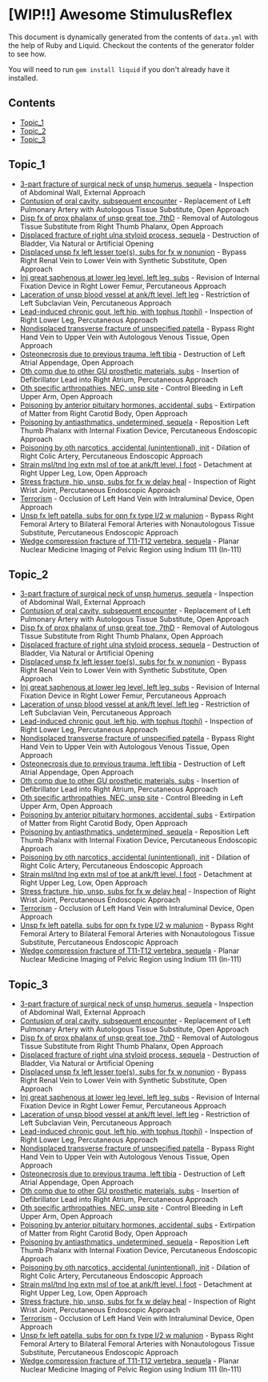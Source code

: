 # [WIP!!] Awesome StimulusReflex

This document is dynamically generated from the contents of `data.yml` with the help of Ruby and Liquid.
Checkout the contents of the generator folder to see how.

You will need to run `gem install liquid` if you don't already have it installed.

## Contents

- [Topic_1](#topic_1)
- [Topic_2](#topic_2)
- [Topic_3](#topic_3)

## Topic_1

- [3-part fracture of surgical neck of unsp humerus, sequela](http://princeton.edu) - Inspection of Abdominal Wall, External Approach
- [Contusion of oral cavity, subsequent encounter](http://seattletimes.com) - Replacement of Left Pulmonary Artery with Autologous Tissue Substitute, Open Approach
- [Disp fx of prox phalanx of unsp great toe, 7thD](http://admin.ch) - Removal of Autologous Tissue Substitute from Right Thumb Phalanx, Open Approach
- [Displaced fracture of right ulna styloid process, sequela](https://ow.ly) - Destruction of Bladder, Via Natural or Artificial Opening
- [Displaced unsp fx left lesser toe(s), subs for fx w nonunion](http://scribd.com) - Bypass Right Renal Vein to Lower Vein with Synthetic Substitute, Open Approach
- [Inj great saphenous at lower leg level, left leg, subs](https://hao123.com) - Revision of Internal Fixation Device in Right Lower Femur, Percutaneous Approach
- [Laceration of unsp blood vessel at ank/ft level, left leg](https://upenn.edu) - Restriction of Left Subclavian Vein, Percutaneous Approach
- [Lead-induced chronic gout, left hip, with tophus (tophi)](https://ovh.net) - Inspection of Right Lower Leg, Percutaneous Approach
- [Nondisplaced transverse fracture of unspecified patella](https://privacy.gov.au) - Bypass Right Hand Vein to Upper Vein with Autologous Venous Tissue, Open Approach
- [Osteonecrosis due to previous trauma, left tibia](https://webnode.com) - Destruction of Left Atrial Appendage, Open Approach
- [Oth comp due to other GU prosthetic materials, subs](http://163.com) - Insertion of Defibrillator Lead into Right Atrium, Percutaneous Approach
- [Oth specific arthropathies, NEC, unsp site](http://nhs.uk) - Control Bleeding in Left Upper Arm, Open Approach
- [Poisoning by anterior pituitary hormones, accidental, subs](http://livejournal.com) - Extirpation of Matter from Right Carotid Body, Open Approach
- [Poisoning by antiasthmatics, undetermined, sequela](https://wikipedia.org) - Reposition Left Thumb Phalanx with Internal Fixation Device, Percutaneous Endoscopic Approach
- [Poisoning by oth narcotics, accidental (unintentional), init](http://elpais.com) - Dilation of Right Colic Artery, Percutaneous Endoscopic Approach
- [Strain msl/tnd lng extn msl of toe at ank/ft level, l foot](https://squidoo.com) - Detachment at Right Upper Leg, Low, Open Approach
- [Stress fracture, hip, unsp, subs for fx w delay heal](https://usa.gov) - Inspection of Right Wrist Joint, Percutaneous Endoscopic Approach
- [Terrorism](http://shutterfly.com) - Occlusion of Left Hand Vein with Intraluminal Device, Open Approach
- [Unsp fx left patella, subs for opn fx type I/2 w malunion](http://smugmug.com) - Bypass Right Femoral Artery to Bilateral Femoral Arteries with Nonautologous Tissue Substitute, Percutaneous Endoscopic Approach
- [Wedge compression fracture of T11-T12 vertebra, sequela](http://linkedin.com) - Planar Nuclear Medicine Imaging of Pelvic Region using Indium 111 (In-111)

## Topic_2

- [3-part fracture of surgical neck of unsp humerus, sequela](http://princeton.edu) - Inspection of Abdominal Wall, External Approach
- [Contusion of oral cavity, subsequent encounter](http://seattletimes.com) - Replacement of Left Pulmonary Artery with Autologous Tissue Substitute, Open Approach
- [Disp fx of prox phalanx of unsp great toe, 7thD](http://admin.ch) - Removal of Autologous Tissue Substitute from Right Thumb Phalanx, Open Approach
- [Displaced fracture of right ulna styloid process, sequela](https://ow.ly) - Destruction of Bladder, Via Natural or Artificial Opening
- [Displaced unsp fx left lesser toe(s), subs for fx w nonunion](http://scribd.com) - Bypass Right Renal Vein to Lower Vein with Synthetic Substitute, Open Approach
- [Inj great saphenous at lower leg level, left leg, subs](https://hao123.com) - Revision of Internal Fixation Device in Right Lower Femur, Percutaneous Approach
- [Laceration of unsp blood vessel at ank/ft level, left leg](https://upenn.edu) - Restriction of Left Subclavian Vein, Percutaneous Approach
- [Lead-induced chronic gout, left hip, with tophus (tophi)](https://ovh.net) - Inspection of Right Lower Leg, Percutaneous Approach
- [Nondisplaced transverse fracture of unspecified patella](https://privacy.gov.au) - Bypass Right Hand Vein to Upper Vein with Autologous Venous Tissue, Open Approach
- [Osteonecrosis due to previous trauma, left tibia](https://webnode.com) - Destruction of Left Atrial Appendage, Open Approach
- [Oth comp due to other GU prosthetic materials, subs](http://163.com) - Insertion of Defibrillator Lead into Right Atrium, Percutaneous Approach
- [Oth specific arthropathies, NEC, unsp site](http://nhs.uk) - Control Bleeding in Left Upper Arm, Open Approach
- [Poisoning by anterior pituitary hormones, accidental, subs](http://livejournal.com) - Extirpation of Matter from Right Carotid Body, Open Approach
- [Poisoning by antiasthmatics, undetermined, sequela](https://wikipedia.org) - Reposition Left Thumb Phalanx with Internal Fixation Device, Percutaneous Endoscopic Approach
- [Poisoning by oth narcotics, accidental (unintentional), init](http://elpais.com) - Dilation of Right Colic Artery, Percutaneous Endoscopic Approach
- [Strain msl/tnd lng extn msl of toe at ank/ft level, l foot](https://squidoo.com) - Detachment at Right Upper Leg, Low, Open Approach
- [Stress fracture, hip, unsp, subs for fx w delay heal](https://usa.gov) - Inspection of Right Wrist Joint, Percutaneous Endoscopic Approach
- [Terrorism](http://shutterfly.com) - Occlusion of Left Hand Vein with Intraluminal Device, Open Approach
- [Unsp fx left patella, subs for opn fx type I/2 w malunion](http://smugmug.com) - Bypass Right Femoral Artery to Bilateral Femoral Arteries with Nonautologous Tissue Substitute, Percutaneous Endoscopic Approach
- [Wedge compression fracture of T11-T12 vertebra, sequela](http://linkedin.com) - Planar Nuclear Medicine Imaging of Pelvic Region using Indium 111 (In-111)

## Topic_3

- [3-part fracture of surgical neck of unsp humerus, sequela](http://princeton.edu) - Inspection of Abdominal Wall, External Approach
- [Contusion of oral cavity, subsequent encounter](http://seattletimes.com) - Replacement of Left Pulmonary Artery with Autologous Tissue Substitute, Open Approach
- [Disp fx of prox phalanx of unsp great toe, 7thD](http://admin.ch) - Removal of Autologous Tissue Substitute from Right Thumb Phalanx, Open Approach
- [Displaced fracture of right ulna styloid process, sequela](https://ow.ly) - Destruction of Bladder, Via Natural or Artificial Opening
- [Displaced unsp fx left lesser toe(s), subs for fx w nonunion](http://scribd.com) - Bypass Right Renal Vein to Lower Vein with Synthetic Substitute, Open Approach
- [Inj great saphenous at lower leg level, left leg, subs](https://hao123.com) - Revision of Internal Fixation Device in Right Lower Femur, Percutaneous Approach
- [Laceration of unsp blood vessel at ank/ft level, left leg](https://upenn.edu) - Restriction of Left Subclavian Vein, Percutaneous Approach
- [Lead-induced chronic gout, left hip, with tophus (tophi)](https://ovh.net) - Inspection of Right Lower Leg, Percutaneous Approach
- [Nondisplaced transverse fracture of unspecified patella](https://privacy.gov.au) - Bypass Right Hand Vein to Upper Vein with Autologous Venous Tissue, Open Approach
- [Osteonecrosis due to previous trauma, left tibia](https://webnode.com) - Destruction of Left Atrial Appendage, Open Approach
- [Oth comp due to other GU prosthetic materials, subs](http://163.com) - Insertion of Defibrillator Lead into Right Atrium, Percutaneous Approach
- [Oth specific arthropathies, NEC, unsp site](http://nhs.uk) - Control Bleeding in Left Upper Arm, Open Approach
- [Poisoning by anterior pituitary hormones, accidental, subs](http://livejournal.com) - Extirpation of Matter from Right Carotid Body, Open Approach
- [Poisoning by antiasthmatics, undetermined, sequela](https://wikipedia.org) - Reposition Left Thumb Phalanx with Internal Fixation Device, Percutaneous Endoscopic Approach
- [Poisoning by oth narcotics, accidental (unintentional), init](http://elpais.com) - Dilation of Right Colic Artery, Percutaneous Endoscopic Approach
- [Strain msl/tnd lng extn msl of toe at ank/ft level, l foot](https://squidoo.com) - Detachment at Right Upper Leg, Low, Open Approach
- [Stress fracture, hip, unsp, subs for fx w delay heal](https://usa.gov) - Inspection of Right Wrist Joint, Percutaneous Endoscopic Approach
- [Terrorism](http://shutterfly.com) - Occlusion of Left Hand Vein with Intraluminal Device, Open Approach
- [Unsp fx left patella, subs for opn fx type I/2 w malunion](http://smugmug.com) - Bypass Right Femoral Artery to Bilateral Femoral Arteries with Nonautologous Tissue Substitute, Percutaneous Endoscopic Approach
- [Wedge compression fracture of T11-T12 vertebra, sequela](http://linkedin.com) - Planar Nuclear Medicine Imaging of Pelvic Region using Indium 111 (In-111)

